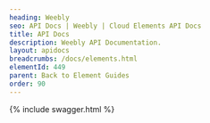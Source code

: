 ```yaml
---
heading: Weebly
seo: API Docs | Weebly | Cloud Elements API Docs
title: API Docs
description: Weebly API Documentation.
layout: apidocs
breadcrumbs: /docs/elements.html
elementId: 449
parent: Back to Element Guides
order: 90
---
```


{% include swagger.html %}
